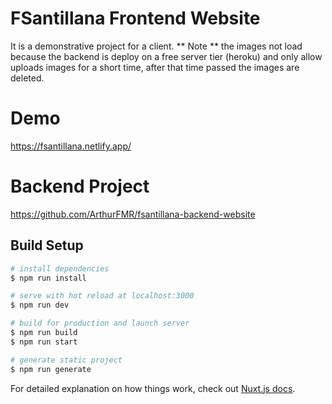 # FSantillana Frontend Website
It is a demonstrative project for a client. ** Note ** the images not load because the backend is deploy on a free server tier (heroku) and only allow uploads images for a short time, after that time passed the images are deleted.

# Demo
https://fsantillana.netlify.app/

# Backend Project
https://github.com/ArthurFMR/fsantillana-backend-website

## Build Setup

``` bash
# install dependencies
$ npm run install

# serve with hot reload at localhost:3000
$ npm run dev

# build for production and launch server
$ npm run build
$ npm run start

# generate static project
$ npm run generate
```

For detailed explanation on how things work, check out [Nuxt.js docs](https://nuxtjs.org).

